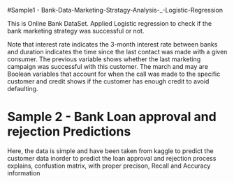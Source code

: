 #Sample1 - Bank-Data-Marketing-Stratagy-Analysis-_-Logistic-Regression

This is Online Bank DataSet. Applied Logistic regression to check if the bank marketing strategy was successful or not.

Note that interest rate indicates the 3-month interest rate between banks and duration indicates the time since the last contact was made with a given consumer. The previous variable shows whether the last marketing campaign was successful with this customer. The march and may are Boolean variables that account for when the call was made to the specific customer and credit shows if the customer has enough credit to avoid defaulting.


# Sample 2 - Bank Loan approval and rejection Predictions

Here, the data is simple and have been taken from kaggle to predict the customer data inorder to predict the loan approval and rejection process
explains, confustion matrix, with proper precison,  Recall and Accuracy information
